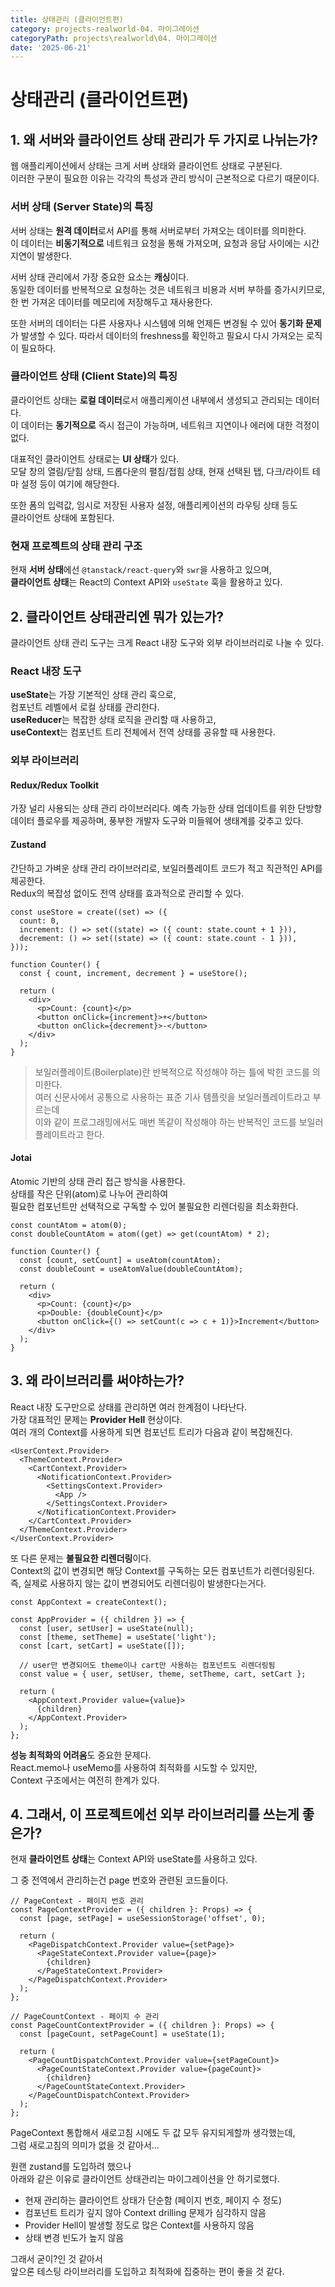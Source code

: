 ```yaml
---
title: 상태관리 (클라이언트편)
category: projects-realworld-04. 마이그레이션
categoryPath: projects\realworld\04. 마이그레이션
date: '2025-06-21'
---
```

# 상태관리 (클라이언트편)

## 1. 왜 서버와 클라이언트 상태 관리가 두 가지로 나뉘는가?  
웹 애플리케이션에서 상태는 크게 서버 상태와 클라이언트 상태로 구분된다.   
이러한 구분이 필요한 이유는 각각의 특성과 관리 방식이 근본적으로 다르기 때문이다.

### 서버 상태 (Server State)의 특징  
서버 상태는 **원격 데이터**로서 API를 통해 서버로부터 가져오는 데이터를 의미한다.   
이 데이터는 **비동기적으로** 네트워크 요청을 통해 가져오며, 요청과 응답 사이에는 시간 지연이 발생한다.

서버 상태 관리에서 가장 중요한 요소는 **캐싱**이다.   
동일한 데이터를 반복적으로 요청하는 것은 네트워크 비용과 서버 부하를 증가시키므로,   
한 번 가져온 데이터를 메모리에 저장해두고 재사용한다. 

또한 서버의 데이터는 다른 사용자나 시스템에 의해 언제든 변경될 수 있어 **동기화 문제**가 발생할 수 있다. 따라서 데이터의 freshness를 확인하고 필요시 다시 가져오는 로직이 필요하다.

### 클라이언트 상태 (Client State)의 특징

클라이언트 상태는 **로컬 데이터**로서 애플리케이션 내부에서 생성되고 관리되는 데이터다.   
이 데이터는 **동기적으로** 즉시 접근이 가능하며, 네트워크 지연이나 에러에 대한 걱정이 없다.

대표적인 클라이언트 상태로는 **UI 상태**가 있다.   
모달 창의 열림/닫힘 상태, 드롭다운의 펼침/접힘 상태, 현재 선택된 탭, 다크/라이트 테마 설정 등이 여기에 해당한다. 

또한 폼의 입력값, 임시로 저장된 사용자 설정, 애플리케이션의 라우팅 상태 등도   
클라이언트 상태에 포함된다.  

### 현재 프로젝트의 상태 관리 구조  
현재 **서버 상태**에선  `@tanstack/react-query`와 `swr`을 사용하고 있으며,   
**클라이언트 상태**는 React의 Context API와 `useState` 훅을 활용하고 있다.

## 2. 클라이언트 상태관리엔 뭐가 있는가?

클라이언트 상태 관리 도구는 크게 React 내장 도구와 외부 라이브러리로 나눌 수 있다.  

### React 내장 도구  
**useState**는 가장 기본적인 상태 관리 훅으로,   
컴포넌트 레벨에서 로컬 상태를 관리한다.   
**useReducer**는 복잡한 상태 로직을 관리할 때 사용하고,  
**useContext**는 컴포넌트 트리 전체에서 전역 상태를 공유할 때 사용한다.

### 외부 라이브러리  
#### Redux/Redux Toolkit  
가장 널리 사용되는 상태 관리 라이브러리다. 예측 가능한 상태 업데이트를 위한 단방향 데이터 플로우를 제공하며, 풍부한 개발자 도구와 미들웨어 생태계를 갖추고 있다.

#### Zustand  
간단하고 가벼운 상태 관리 라이브러리로, 보일러플레이트 코드가 적고 직관적인 API를 제공한다.   
Redux의 복잡성 없이도 전역 상태를 효과적으로 관리할 수 있다.  
```tsx  
const useStore = create((set) => ({  
  count: 0,  
  increment: () => set((state) => ({ count: state.count + 1 })),  
  decrement: () => set((state) => ({ count: state.count - 1 })),  
}));

function Counter() {  
  const { count, increment, decrement } = useStore();  
    
  return (  
    <div>  
      <p>Count: {count}</p>  
      <button onClick={increment}>+</button>  
      <button onClick={decrement}>-</button>  
    </div>  
  );  
}
```

> 보일러플레이트(Boilerplate)란 반복적으로 작성해야 하는 틀에 박힌 코드를 의미한다.  
> 여러 신문사에서 공통으로 사용하는 표준 기사 템플릿을 보일러플레이트라고 부르는데  
> 이와 같이 프로그래밍에서도 매번 똑같이 작성해야 하는 반복적인 코드를 보일러플레이트라고 한다.  

#### Jotai  
Atomic 기반의 상태 관리 접근 방식을 사용한다.   
상태를 작은 단위(atom)로 나누어 관리하여  
필요한 컴포넌트만 선택적으로 구독할 수 있어 불필요한 리렌더링을 최소화한다.  
```tsx  
const countAtom = atom(0);  
const doubleCountAtom = atom((get) => get(countAtom) * 2);

function Counter() {  
  const [count, setCount] = useAtom(countAtom);  
  const doubleCount = useAtomValue(doubleCountAtom);  
    
  return (  
    <div>  
      <p>Count: {count}</p>  
      <p>Double: {doubleCount}</p>  
      <button onClick={() => setCount(c => c + 1)}>Increment</button>  
    </div>  
  );  
}
```

## 3. 왜 라이브러리를 써야하는가?

React 내장 도구만으로 상태를 관리하면 여러 한계점이 나타난다.  
가장 대표적인 문제는 **Provider Hell** 현상이다.   
여러 개의 Context를 사용하게 되면 컴포넌트 트리가 다음과 같이 복잡해진다.

```tsx  
<UserContext.Provider>  
  <ThemeContext.Provider>  
    <CartContext.Provider>  
      <NotificationContext.Provider>  
        <SettingsContext.Provider>  
          <App />  
        </SettingsContext.Provider>  
      </NotificationContext.Provider>  
    </CartContext.Provider>  
  </ThemeContext.Provider>  
</UserContext.Provider>  
```

또 다른 문제는 **불필요한 리렌더링**이다.   
Context의 값이 변경되면 해당 Context를 구독하는 모든 컴포넌트가 리렌더링된다.   
즉, 실제로 사용하지 않는 값이 변경되어도 리렌더링이 발생한다는거다.

```tsx  
const AppContext = createContext();

const AppProvider = ({ children }) => {  
  const [user, setUser] = useState(null);  
  const [theme, setTheme] = useState('light');  
  const [cart, setCart] = useState([]);  
    
  // user만 변경되어도 theme이나 cart만 사용하는 컴포넌트도 리렌더링됨  
  const value = { user, setUser, theme, setTheme, cart, setCart };  
    
  return (  
    <AppContext.Provider value={value}>  
      {children}  
    </AppContext.Provider>  
  );  
};  
```

**성능 최적화의 어려움**도 중요한 문제다.   
React.memo나 useMemo를 사용하여 최적화를 시도할 수 있지만,   
Context 구조에서는 여전히 한계가 있다.

## 4.  그래서, 이 프로젝트에선 외부 라이브러리를 쓰는게 좋은가?

현재 **클라이언트 상태**는 Context API와 useState를 사용하고 있다.

그 중 전역에서 관리하는건 page 번호와 관련된 코드들이다.
```tsx  
// PageContext - 페이지 번호 관리
const PageContextProvider = ({ children }: Props) => {  
  const [page, setPage] = useSessionStorage('offset', 0);  
    
  return (  
    <PageDispatchContext.Provider value={setPage}>  
      <PageStateContext.Provider value={page}>  
        {children}  
      </PageStateContext.Provider>  
    </PageDispatchContext.Provider>  
  );  
};

// PageCountContext - 페이지 수 관리  
const PageCountContextProvider = ({ children }: Props) => {  
  const [pageCount, setPageCount] = useState(1);  
    
  return (  
    <PageCountDispatchContext.Provider value={setPageCount}>  
      <PageCountStateContext.Provider value={pageCount}>  
        {children}  
      </PageCountStateContext.Provider>  
    </PageCountDispatchContext.Provider>  
  );  
};  
```


PageContext 통합해서 새로고침 시에도 두 값 모두 유지되게할까 생각했는데,  
그럼 새로고침의 의미가 없을 것 같아서...

원랜 zustand를 도입하려 했으나   
아래와 같은 이유로 클라이언트 상태관리는 마이그레이션을 안 하기로했다.

- 현재 관리하는 클라이언트 상태가 단순함 (페이지 번호, 페이지 수 정도)   
- 컴포넌트 트리가 깊지 않아 Context drilling 문제가 심각하지 않음  
- Provider Hell이 발생할 정도로 많은 Context를 사용하지 않음  
- 상태 변경 빈도가 높지 않음

그래서 굳이?인 것 같아서   
앞으론 테스팅 라이브러리를 도입하고 최적화에 집중하는 편이 좋을 것 같다.
